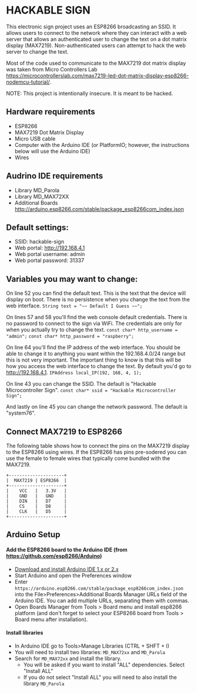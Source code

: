 # HACKABLE SIGN
This electronic sign project uses an ESP8266 broadcasting an SSID. It allows users to connect to the network where they can interact with a web server that allows an authenticated user to change the text on a dot matrix display (MAX7219). Non-authenticated users can attempt to hack the web server to change the text.

Most of the code used to communicate to the MAX7219 dot matrix display was taken from Micro Controllers Lab https://microcontrollerslab.com/max7219-led-dot-matrix-display-esp8266-nodemcu-tutorial/.

NOTE: This project is intentionally insecure. It is meant to be hacked. 

## Hardware requirements
- ESP8266 
- MAX7219 Dot Matrix Display
- Micro USB cable
- Computer with the Arduino IDE (or PlatformIO; however, the instructions below will use the Arduino IDE)
- Wires

## Audrino IDE requirements
- Library MD_Parola
- Library MD_MAX72XX
- Additional Boards http://arduino.esp8266.com/stable/package_esp8266com_index.json

## Default settings:
- SSID: hackable-sign
- Web portal: http://192.168.4.1
- Web portal username: admin
- Web portal password: 31337

## Variables you may want to change:
On line 52 you can find the default text. This is the text that the device will display on boot. There is no persistence when you change the text from the web interface. 
```String text = "~~ Default I Guess ~~";```

On lines 57 and 58 you'll find the web console default credentials. There is no password to connect to the sign via WiFi. The credentials are only for when you actually try to change the text. 
```const char* http_username = "admin";```
```const char* http_password = "raspberry";```

On line 64 you'll find the IP address of the web interface. You should be able to change it to anything you want within the 192.168.4.0/24 range but this is not very important. The important thing to know is that this will be how you access the web interface to change the text. By default you'd go to http://192.168.4.1. 
```IPAddress local_IP(192, 168, 4, 1);```

On line 43 you can change the SSID. The default is "Hackable Microcontroller Sign".
```const char* ssid = "Hackable Microcontroller Sign";```

And lastly on line 45 you can change the network password. The default is "system76".

## Connect MAX7219 to ESP8266
The following table shows how to connect the pins on the MAX7219 display to the ESP8266 using wires. If the ESP8266 has pins pre-sodered you can use the female to female wires that typically come bundled with the MAX7219. 
```
+---------------------+
|  MAX7219 | ESP8266  |
+---------------------+
|    VCC   |   3.3V   |
|    GND   |   GND    |
|    DIN   |   D7     |
|    CS    |   D8     |
|    CLK   |   D5     |
+---------------------+
```

## Arduino Setup
#### Add the ESP8266 board to the Arduino IDE (from https://github.com/esp8266/Arduino)
- [Download and install Arduino IDE 1.x or 2.x](https://www.arduino.cc/en/software)
- Start Arduino and open the Preferences window 
- Enter ```https://arduino.esp8266.com/stable/package_esp8266com_index.json``` into the File>Preferences>Additional Boards Manager URLs field of the Arduino IDE. You can add multiple URLs, separating them with commas.
- Open Boards Manager from Tools > Board menu and install esp8266 platform (and don't forget to select your ESP8266 board from Tools > Board menu after installation).

#### Install libraries
- In Arduino IDE go to Tools>Manage Libraries (CTRL + SHFT + I)
- You will need to install two libraries: ```MD_MAX72xx``` and ```MD_Parola``` 
- Search for ```MD_MAX72xx``` and install the library. 
	- You will be asked if you want to install "ALL" dependencies. Select "Install ALL"
	- If you do not select "Install ALL" you will need to also install the library ```MD_Parola``` 

